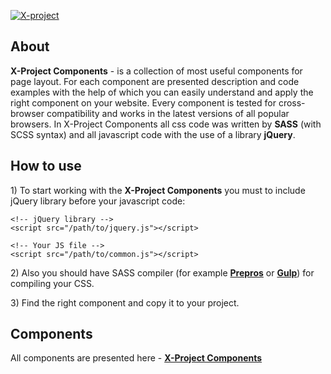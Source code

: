 <p>
	<a href="https://inkogn1to.github.io/x-project-components/index.html"><img src="https://raw.githubusercontent.com/inkogn1to/x-project-components/master/logo.jpg" alt="X-project "></a>
</p>

<h2>About</h2>

<p><strong>X-Project Components</strong> - is a collection of most useful components for page layout. For each component are presented description and code examples with the help of which you can easily understand and apply the right component on your website. Every component is tested for cross-browser compatibility and works in the latest versions of all popular browsers. In X-Project Components all css code was written by <strong>SASS</strong> (with SCSS syntax) and all javascript code with the use of a library <strong>jQuery</strong>.</p>

<h2>How to use</h2>

<p>1) To start working with the <strong>X-Project Components</strong> you must to include jQuery library before your javascript code:</p>

```
<!-- jQuery library -->
<script src="/path/to/jquery.js"></script>

<!-- Your JS file -->
<script src="/path/to/common.js"></script>
```

<p>2) Also you should have SASS compiler (for example <a href="https://prepros.io/"><strong>Prepros</strong></a> or <a href="https://gulpjs.com/"><strong>Gulp</strong></a>) for compiling your CSS.</p>

<p>3) Find the right component and copy it to your project.</p>

<h2>Components</h2>

<p>All components are presented here - <a href="https://inkogn1to.github.io/x-project-components/index.html"><strong>X-Project Components</strong></a></p>
